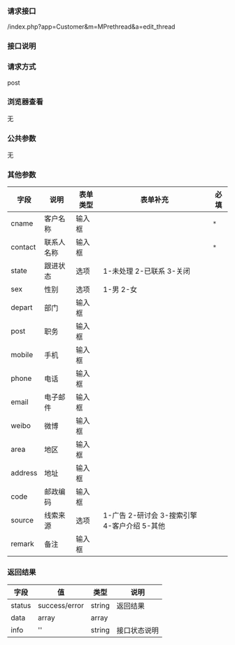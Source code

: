 ### **请求接口**
/index.php?app=Customer&m=MPrethread&a=edit_thread

### **接口说明**

### **请求方式**
post

### **浏览器查看**
无

### **公共参数** 
无

### **其他参数**
|字段       |说明            |表单类型|表单补充    |必填           |
| --------- |--------      |--------|------- |--------       |
|cname     |客户名称   |输入框 | | `*`         |
|contact   |联系人名称 |输入框 | | `*` |
|state     |跟进状态   |选项   |1-未处理 2-已联系 3-关闭 | |
|sex       |性别       |选项   |1-男 2-女 ||
|depart    |部门       |输入框 | | |
|post      |职务       |输入框 | | |
|mobile    |手机       |输入框 | | |
|phone     |电话       |输入框 | | |
|email     |电子邮件   |输入框 | | |
|weibo     |微博       |输入框 | | |
|area      |地区       |输入框 | | | 
|address   |地址       |输入框 | | |
|code      |邮政编码   |输入框 | | |
|source    |线索来源   |选项|1-广告 2-研讨会 3-搜索引擎 4-客户介绍 5-其他|||
|remark    |备注       |输入框| | |

### **返回结果**
|字段       |值             |类型    |说明           |
| --------- |--------      |--------|--------       |
|status     |success/error |string |返回结果         |
|data       |array         |array  | |
|info       | '' | string | 接口状态说明  |

